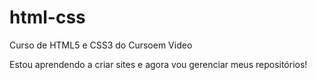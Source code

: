 # html-css
 Curso de HTML5 e CSS3 do Cursoem Video

 Estou aprendendo a criar sites e agora vou gerenciar meus repositórios!
